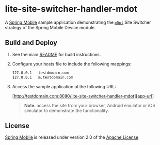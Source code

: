 # lite-site-switcher-handler-mdot

A [Spring Mobile] sample application demonstrating the [`mDot`] Site Switcher strategy of the Spring Mobile Device module.


## Build and Deploy

1. See the main [README](../README.md) for build instructions.

2. Configure your hosts file to include the following mappings:

	```sh
	127.0.0.1	testdomain.com
	127.0.0.1	m.testdomain.com
	```

2. Access the sample application at the following URL:

    [http://testdomain.com:8080/lite-site-switcher-handler-mdot][app-url]

    > **Note**: access the site from your browser, Android emulator or iOS simulator to demonstrate the functionality.


## License

[Spring Mobile] is released under version 2.0 of the [Apache License].


[`mDot`]: http://docs.spring.io/spring-mobile/docs/1.1.x/reference/html/device.html#site-switcher-handler-interceptor-mdot
[app-url]: http://testdomain.com:8080/lite-site-switcher-handler-mdot
[Spring Mobile]: http://www.springsource.org/spring-mobile
[Apache License]: http://www.apache.org/licenses/LICENSE-2.0
